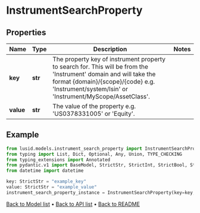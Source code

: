 # InstrumentSearchProperty

## Properties
Name | Type | Description | Notes
------------ | ------------- | ------------- | -------------
**key** | **str** | The property key of instrument property to search for. This will be from the &#39;Instrument&#39; domain and will take the format {domain}/{scope}/{code} e.g. &#39;Instrument/system/Isin&#39; or &#39;Instrument/MyScope/AssetClass&#39;. | 
**value** | **str** | The value of the property e.g. &#39;US0378331005&#39; or &#39;Equity&#39;. | 
## Example

```python
from lusid.models.instrument_search_property import InstrumentSearchProperty
from typing import List, Dict, Optional, Any, Union, TYPE_CHECKING
from typing_extensions import Annotated
from pydantic.v1 import BaseModel, StrictStr, StrictInt, StrictBool, StrictFloat, StrictBytes, Field, validator, ValidationError, conlist, constr
from datetime import datetime

key: StrictStr = "example_key"
value: StrictStr = "example_value"
instrument_search_property_instance = InstrumentSearchProperty(key=key, value=value)

```

[Back to Model list](../README.md#documentation-for-models) &#8226; [Back to API list](../README.md#documentation-for-api-endpoints) &#8226; [Back to README](../README.md)

